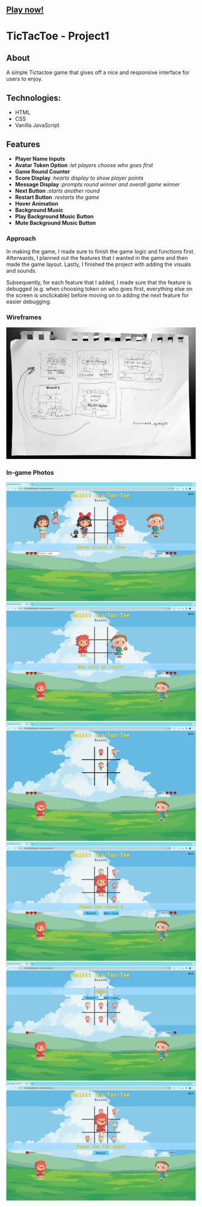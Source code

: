 ## [Play now!](https://marianlea.github.io/tic-tac-toe/)

# TicTacToe - Project1

## About

A simple Tictactoe game that gives off a nice and responsive interface for users to enjoy.


## Technologies:
* HTML
* CSS
* Vanilla JavaScript

## Features
* **Player Name Inputs**
* **Avatar Token Option** _:let players choose who goes first_
* **Game Round Counter**
* **Score Display** _:hearts display to show player points_
* **Message Display** _:prompts round winner and overall game winner_
* **Next Button**  _:starts another round_
* **Restart Button** _:restarts the game_
* **Hover Animation**
* **Background Music**
* **Play Background Music Button**
* **Mute Background Music Button**


### Approach
In making the game, I made sure to finish the game logic and functions first. Afterwards, I planned out the features that I wanted in the game and then made the game layout. Lastly, I finished the project with adding the visuals and sounds. 

Subsequently, for each feature that I added, I made sure that the feature is debugged (e.g. when choosing token on who goes first, everything else on the screen is unclickable) before moving on to adding the next feature for easier debugging.

### Wireframes
![Tic-Tac-Toe Wireframes](./images/tic-tac-toe-wireframe.jpg)

### In-game Photos

![Start screen](./images/fill-in-players-details.png)
![Whose Turn](./images/who-will-go-first.png)
![Board play](./images/board.png)
![Round Winner Screen](./images/round-winner.png)
![Draw screen](./images/draw.png)
![Game Winner Screen](./images/game-winner.png)

